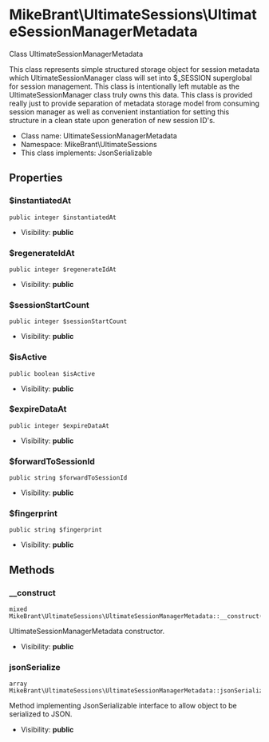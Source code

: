 MikeBrant\UltimateSessions\UltimateSessionManagerMetadata
===============

Class UltimateSessionManagerMetadata

This class represents simple structured storage object for session metadata
which UltimateSessionManager class will set into $_SESSION superglobal for
session management.  This class is intentionally left mutable as the
UltimateSessionManager class truly owns this data. This class is provided
really just to provide separation of metadata storage model from consuming
session manager as well as convenient instantiation for setting this
structure in a clean state upon generation of new session ID's.


* Class name: UltimateSessionManagerMetadata
* Namespace: MikeBrant\UltimateSessions
* This class implements: JsonSerializable




Properties
----------


### $instantiatedAt

    public integer $instantiatedAt





* Visibility: **public**


### $regenerateIdAt

    public integer $regenerateIdAt





* Visibility: **public**


### $sessionStartCount

    public integer $sessionStartCount





* Visibility: **public**


### $isActive

    public boolean $isActive





* Visibility: **public**


### $expireDataAt

    public integer $expireDataAt





* Visibility: **public**


### $forwardToSessionId

    public string $forwardToSessionId





* Visibility: **public**


### $fingerprint

    public string $fingerprint





* Visibility: **public**


Methods
-------


### __construct

    mixed MikeBrant\UltimateSessions\UltimateSessionManagerMetadata::__construct()

UltimateSessionManagerMetadata constructor.



* Visibility: **public**




### jsonSerialize

    array MikeBrant\UltimateSessions\UltimateSessionManagerMetadata::jsonSerialize()

Method implementing JsonSerializable interface to allow object to be
serialized to JSON.



* Visibility: **public**



